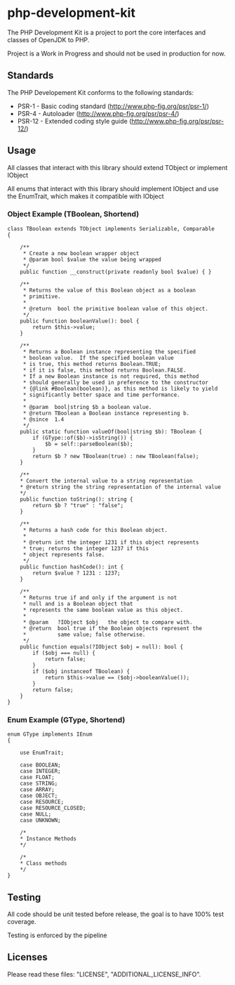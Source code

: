 # php-development-kit
The PHP Development Kit is a project to port the core interfaces and classes of OpenJDK to PHP.

Project is a Work in Progress and should not be used in production for now.

## Standards

The PHP Developement Kit conforms to the following standards:

- PSR-1 - Basic coding standard (http://www.php-fig.org/psr/psr-1/)
- PSR-4 - Autoloader (http://www.php-fig.org/psr/psr-4/)
- PSR-12 - Extended coding style guide (http://www.php-fig.org/psr/psr-12/)

## Usage
All classes that interact with this library should extend TObject or implement IObject

All enums that interact with this library should implement IObject and use the EnumTrait, which makes it compatible with IObject

### Object Example (TBoolean, Shortend)

    class TBoolean extends TObject implements Serializable, Comparable
    {
    
        /**
         * Create a new boolean wrapper object
         * @param bool $value the value being wrapped
         */
        public function __construct(private readonly bool $value) { }
  
        /**
         * Returns the value of this Boolean object as a boolean
         * primitive.
         *
         * @return  bool the primitive boolean value of this object.
         */
        public function booleanValue(): bool {
            return $this->value;
        }
    
        /**
         * Returns a Boolean instance representing the specified
         * boolean value.  If the specified boolean value
         * is true, this method returns Boolean.TRUE;
         * if it is false, this method returns Boolean.FALSE.
         * If a new Boolean instance is not required, this method
         * should generally be used in preference to the constructor
         * {@link #Boolean(boolean)}, as this method is likely to yield
         * significantly better space and time performance.
         *
         * @param  bool|string $b a boolean value.
         * @return TBoolean a Boolean instance representing b.
         * @since  1.4
         */
        public static function valueOf(bool|string $b): TBoolean {
            if (GType::of($b)->isString()) {
                $b = self::parseBoolean($b);
            }
            return $b ? new TBoolean(true) : new TBoolean(false);
        }
        
        /**
        * Convert the internal value to a string representation
        * @return string the string representation of the internal value
        */
        public function toString(): string {
            return $b ? "true" : "false";
        }
    
        /**
         * Returns a hash code for this Boolean object.
         *
         * @return int the integer 1231 if this object represents
         * true; returns the integer 1237 if this
         * object represents false.
         */
        public function hashCode(): int {
            return $value ? 1231 : 1237;
        }
    
        /**
         * Returns true if and only if the argument is not
         * null and is a Boolean object that
         * represents the same boolean value as this object.
         *
         * @param   ?IObject $obj   the object to compare with.
         * @return  bool true if the Boolean objects represent the
         *          same value; false otherwise.
         */
        public function equals(?IObject $obj = null): bool {
            if ($obj === null) {
                return false;
            }
            if ($obj instanceof TBoolean) {
                return $this->value == ($obj->booleanValue());
            }
            return false;
        }
    }

### Enum Example (GType, Shortend)

    enum GType implements IEnum
    {

        use EnumTrait;

        case BOOLEAN;
        case INTEGER;
        case FLOAT;
        case STRING;
        case ARRAY;
        case OBJECT;
        case RESOURCE;
        case RESOURCE_CLOSED;
        case NULL;
        case UNKNOWN;

        /*
        * Instance Methods
        */

        /*
        * Class methods
        */
    }


## Testing

All code should be unit tested before release, the goal is to have 100% test coverage.

Testing is enforced by the pipeline

## Licenses 
Please read these files: "LICENSE", "ADDITIONAL_LICENSE_INFO".

